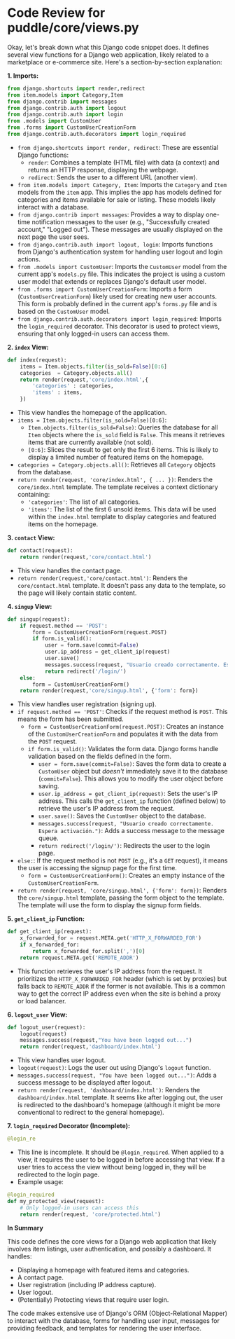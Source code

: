 # Code Review for puddle/core/views.py

Okay, let's break down what this Django code snippet does. It defines several view functions for a Django web application, likely related to a marketplace or e-commerce site.  Here's a section-by-section explanation:

**1. Imports:**

```python
from django.shortcuts import render,redirect
from item.models import Category,Item
from django.contrib import messages
from django.contrib.auth import logout
from django.contrib.auth import login
from .models import CustomUser
from .forms import CustomUserCreationForm
from django.contrib.auth.decorators import login_required
```

*   `from django.shortcuts import render, redirect`: These are essential Django functions:
    *   `render`:  Combines a template (HTML file) with data (a context) and returns an HTTP response, displaying the webpage.
    *   `redirect`:  Sends the user to a different URL (another view).
*   `from item.models import Category, Item`:  Imports the `Category` and `Item` models from the `item` app.  This implies the app has models defined for categories and items available for sale or listing.  These models likely interact with a database.
*   `from django.contrib import messages`:  Provides a way to display one-time notification messages to the user (e.g., "Successfully created account," "Logged out"). These messages are usually displayed on the next page the user sees.
*   `from django.contrib.auth import logout, login`:  Imports functions from Django's authentication system for handling user logout and login actions.
*   `from .models import CustomUser`: Imports the `CustomUser` model from the current app's `models.py` file. This indicates the project is using a custom user model that extends or replaces Django's default user model.
*   `from .forms import CustomUserCreationForm`: Imports a form (`CustomUserCreationForm`) likely used for creating new user accounts. This form is probably defined in the current app's `forms.py` file and is based on the `CustomUser` model.
*   `from django.contrib.auth.decorators import login_required`:  Imports the `login_required` decorator. This decorator is used to protect views, ensuring that only logged-in users can access them.

**2. `index` View:**

```python
def index(request):
    items = Item.objects.filter(is_sold=False)[0:6]
    categories  = Category.objects.all()
    return render(request,'core/index.html',{
        'categories' : categories,
        'items' : items,
    })
```

*   This view handles the homepage of the application.
*   `items = Item.objects.filter(is_sold=False)[0:6]`:
    *   `Item.objects.filter(is_sold=False)`:  Queries the database for all `Item` objects where the `is_sold` field is `False`. This means it retrieves items that are currently available (not sold).
    *   `[0:6]`:  Slices the result to get only the first 6 items. This is likely to display a limited number of featured items on the homepage.
*   `categories = Category.objects.all()`:  Retrieves all `Category` objects from the database.
*   `return render(request, 'core/index.html', { ... })`:  Renders the `core/index.html` template. The template receives a context dictionary containing:
    *   `'categories'`:  The list of all categories.
    *   `'items'`:  The list of the first 6 unsold items.  This data will be used within the `index.html` template to display categories and featured items on the homepage.

**3. `contact` View:**

```python
def contact(request):
    return render(request,'core/contact.html')
```

*   This view handles the contact page.
*   `return render(request,'core/contact.html')`:  Renders the `core/contact.html` template. It doesn't pass any data to the template, so the page will likely contain static content.

**4. `singup` View:**

```python
def singup(request):
    if request.method == 'POST':
        form = CustomUserCreationForm(request.POST)
        if form.is_valid():
            user = form.save(commit=False)
            user.ip_address = get_client_ip(request)
            user.save()
            messages.success(request, "Usuario creado correctamente. Espera activación.")
            return redirect('/login/')
    else:
        form = CustomUserCreationForm()
    return render(request,'core/singup.html', {'form': form})
```

*   This view handles user registration (signing up).
*   `if request.method == 'POST'`:  Checks if the request method is `POST`. This means the form has been submitted.
    *   `form = CustomUserCreationForm(request.POST)`:  Creates an instance of the `CustomUserCreationForm` and populates it with the data from the `POST` request.
    *   `if form.is_valid()`:  Validates the form data.  Django forms handle validation based on the fields defined in the form.
        *   `user = form.save(commit=False)`:  Saves the form data to create a `CustomUser` object but *doesn't* immediately save it to the database (`commit=False`). This allows you to modify the user object before saving.
        *   `user.ip_address = get_client_ip(request)`: Sets the user's IP address.  This calls the `get_client_ip` function (defined below) to retrieve the user's IP address from the request.
        *   `user.save()`:  Saves the `CustomUser` object to the database.
        *   `messages.success(request, "Usuario creado correctamente. Espera activación.")`:  Adds a success message to the message queue.
        *   `return redirect('/login/')`:  Redirects the user to the login page.
*   `else:`:  If the request method is not `POST` (e.g., it's a `GET` request), it means the user is accessing the signup page for the first time.
    *   `form = CustomUserCreationForm()`:  Creates an empty instance of the `CustomUserCreationForm`.
*   `return render(request, 'core/singup.html', {'form': form})`:  Renders the `core/singup.html` template, passing the form object to the template.  The template will use the form to display the signup form fields.

**5. `get_client_ip` Function:**

```python
def get_client_ip(request):
    x_forwarded_for = request.META.get('HTTP_X_FORWARDED_FOR')
    if x_forwarded_for:
        return x_forwarded_for.split(',')[0]
    return request.META.get('REMOTE_ADDR')
```

*   This function retrieves the user's IP address from the request.  It prioritizes the `HTTP_X_FORWARDED_FOR` header (which is set by proxies) but falls back to `REMOTE_ADDR` if the former is not available.  This is a common way to get the correct IP address even when the site is behind a proxy or load balancer.

**6. `logout_user` View:**

```python
def logout_user(request):
    logout(request)
    messages.success(request,"You have been logged out...")
    return render(request,'dashboard/index.html')
```

*   This view handles user logout.
*   `logout(request)`:  Logs the user out using Django's `logout` function.
*   `messages.success(request, "You have been logged out...")`: Adds a success message to be displayed after logout.
*   `return render(request, 'dashboard/index.html')`:  Renders the `dashboard/index.html` template. It seems like after logging out, the user is redirected to the dashboard's homepage (although it might be more conventional to redirect to the general homepage).

**7. `login_required` Decorator (Incomplete):**

```python
@login_re
```

*   This line is incomplete. It should be `@login_required`. When applied to a view, it requires the user to be logged in before accessing that view. If a user tries to access the view without being logged in, they will be redirected to the login page.
*   Example usage:

```python
@login_required
def my_protected_view(request):
    # Only logged-in users can access this
    return render(request, 'core/protected.html')
```

**In Summary**

This code defines the core views for a Django web application that likely involves item listings, user authentication, and possibly a dashboard.  It handles:

*   Displaying a homepage with featured items and categories.
*   A contact page.
*   User registration (including IP address capture).
*   User logout.
*   (Potentially) Protecting views that require user login.

The code makes extensive use of Django's ORM (Object-Relational Mapper) to interact with the database, forms for handling user input, messages for providing feedback, and templates for rendering the user interface.
